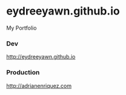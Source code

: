 # eydreeyawn.github.io
My Portfolio


### Dev

http://eydreeyawn.github.io

### Production

http://adrianenriquez.com
